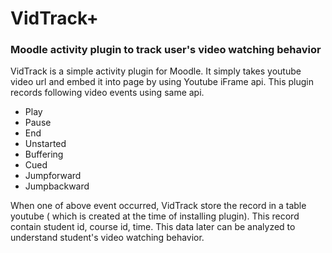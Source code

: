 # VidTrack+
### Moodle activity plugin to track user's video watching behavior
VidTrack is a simple activity plugin for Moodle. It simply takes youtube video url and embed it into page by using Youtube iFrame api. This plugin records following video events using same api.
- Play
- Pause
- End
- Unstarted
- Buffering
- Cued
- Jumpforward
- Jumpbackward

When one of above event occurred, VidTrack store the record in a table youtube ( which is created at the time of installing plugin). This record contain student id, course id, time. This data later can be analyzed to understand student's video watching behavior.
